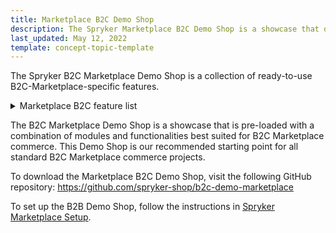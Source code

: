 ```yaml
---
title: Marketplace B2C Demo Shop
description: The Spryker Marketplace B2C Demo Shop is a showcase that demonstrates ready-to-use Marketplace B2C-specific Spryker features in a live implementation.
last_updated: May 12, 2022
template: concept-topic-template
---
```


The Spryker B2C Marketplace Demo Shop is a collection of ready-to-use B2C-Marketplace-specific features.

<details>
<summary markdown='span'>Marketplace B2C feature list</summary>

- [Marketplace Merchant](/docs/pbc/all/merchant-management/{{site.version}}/marketplace/marketplace-merchant-feature-overview/marketplace-merchant-feature-overview.html)
- [Merchant Category](/docs/pbc/all/merchant-management/{{site.version}}/marketplace/merchant-opening-hours-feature-overview.html)
- [Merchant Opening Hours](/docs/pbc/all/merchant-management/{{site.version}}/marketplace/merchant-opening-hours-feature-overview.html)
- [Marketplace Product](/docs/marketplace/user/features/{{site.version}}/marketplace-product-feature-overview.html)
- [Marketplace Product Options](/docs/marketplace/user/features/{{site.version}}/marketplace-product-options-feature-overview.html)
- [Marketplace Product Offer](/docs/marketplace/user/features/{{site.version}}/marketplace-product-offer-feature-overview.html)
- [Marketplace Cart](/docs/pbc/all/cart-and-checkout/{{site.version}}/marketplace/marketplace-cart-feature-overview.html)
- [Marketplace Order Management](/docs/marketplace/user/features/{{site.version}}/marketplace-order-management-feature-overview/marketplace-order-management-feature-overview.html)
- [Marketplace Inventory Management](/docs/pbc/all/warehouse-management-system/{{site.version}}/marketplace/marketplace-inventory-management-feature-overview.html)
- [Marketplace Promotions and Discounts](/docs/pbc/all/discount-management/{{site.version}}/marketplace/marketplace-promotions-discounts-feature-overview.html)
- [Marketplace Return Management](/docs/pbc/all/return-management/{{site.version}}/marketplace/marketplace-return-management-feature-overview.html)
- [Marketplace Shipment](/docs/pbc/all/carrier-management/{{site.version}}/marketplace/marketplace-shipment-feature-overview.html)
- [Marketplace Wishlist](/docs/pbc/all/shopping-list-and-wishlist/{{site.version}}/marketplace/marketplace-wishlist-feature-overview.html)
- [Marketplace Merchant Portal Product Offer Management](/docs/marketplace/user/features/{{site.version}}/marketplace-merchant-portal-product-offer-management-feature-overview.html)

</details>

The B2C Marketplace Demo Shop is a showcase that is pre-loaded with a combination of modules and functionalities best suited for B2C Marketplace commerce. This Demo Shop is our recommended starting point for all standard B2C Marketplace commerce projects.

To download the Marketplace B2C Demo Shop, visit the following GitHub repository: https://github.com/spryker-shop/b2c-demo-marketplace

To set up the B2B Demo Shop, follow the instructions in [Spryker Marketplace Setup](/docs/marketplace/dev/setup/{{site.version}}/spryker-marketplace-setup.html).
